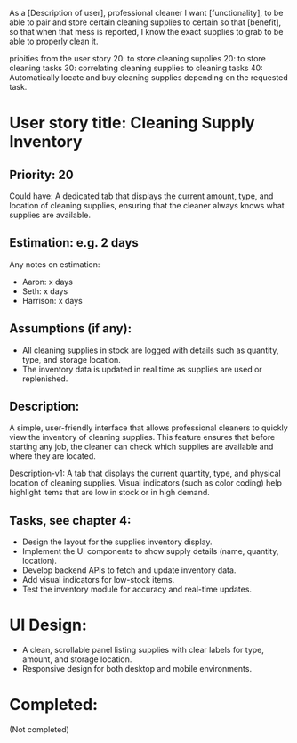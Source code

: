 As a [Description of user], professional cleaner
I want [functionality], to be able to pair and store certain cleaning supplies to certain
so that [benefit], so that when that mess is reported, I know the exact supplies to grab to be able to properly clean it.

prioities from the user story
20: to store cleaning supplies
20: to store cleaning tasks
30: correlating cleaning supplies to cleaning tasks
40: Automatically locate and buy cleaning supplies depending on the requested task.


# User story title: Cleaning Supply Inventory

## Priority: 20
Could have:
A dedicated tab that displays the current amount, type, and location of cleaning supplies, ensuring that the cleaner always knows what supplies are available.

## Estimation: e.g. 2 days
Any notes on estimation:
* Aaron: x days
* Seth: x days
* Harrison: x days

## Assumptions (if any):
- All cleaning supplies in stock are logged with details such as quantity, type, and storage location.
- The inventory data is updated in real time as supplies are used or replenished.

## Description:
A simple, user-friendly interface that allows professional cleaners to quickly view the inventory of cleaning supplies. This feature ensures that before starting any job, the cleaner can check which supplies are available and where they are located.

Description-v1:
A tab that displays the current quantity, type, and physical location of cleaning supplies. Visual indicators (such as color coding) help highlight items that are low in stock or in high demand.

## Tasks, see chapter 4:
- Design the layout for the supplies inventory display.
- Implement the UI components to show supply details (name, quantity, location).
- Develop backend APIs to fetch and update inventory data.
- Add visual indicators for low-stock items.
- Test the inventory module for accuracy and real-time updates.

# UI Design:
- A clean, scrollable panel listing supplies with clear labels for type, amount, and storage location.
- Responsive design for both desktop and mobile environments.

# Completed:
(Not completed)
